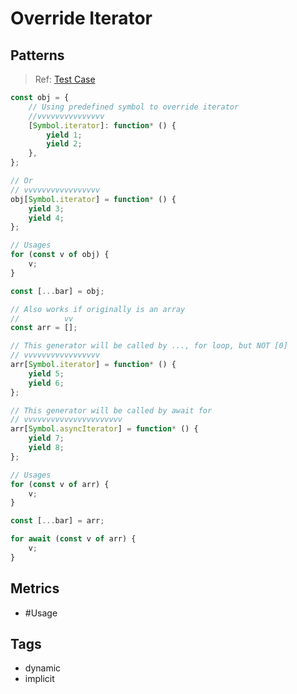 # Override Iterator

## Patterns

> Ref: [Test Case](../../../../../docs/implicit/symbols.md)

```js
const obj = {
    // Using predefined symbol to override iterator
    //vvvvvvvvvvvvvvv
    [Symbol.iterator]: function* () {
        yield 1;
        yield 2;
    },
};

// Or
// vvvvvvvvvvvvvvvvv
obj[Symbol.iterator] = function* () {
    yield 3;
    yield 4;
};

// Usages
for (const v of obj) {
    v;
}

const [...bar] = obj;
```

```js
// Also works if originally is an array
//          vv
const arr = [];

// This generator will be called by ..., for loop, but NOT [0]
// vvvvvvvvvvvvvvvvv
arr[Symbol.iterator] = function* () {
    yield 5;
    yield 6;
};

// This generator will be called by await for
// vvvvvvvvvvvvvvvvvvvvvv
arr[Symbol.asyncIterator] = function* () {
    yield 7;
    yield 8;
};

// Usages
for (const v of arr) {
    v;
}

const [...bar] = arr;

for await (const v of arr) {
    v;
}
```

## Metrics

* #Usage

## Tags

* dynamic
* implicit
